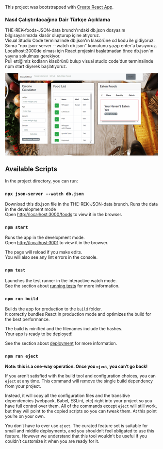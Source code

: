 This project was bootstrapped with [Create React App](https://github.com/facebook/create-react-app).

### Nasıl Çalıştırılacağına Dair Türkçe Açıklama
THE-REK-foods-JSON-data brunch'ındaki db.json dosyasını bilgisayarımızda klasör oluşturup içine atıyoruz.<br/>
Visual Studio Code terminalinde db.json'ın klasörüne cd kodu ile gidiyoruz. Sonra "npx json-server --watch db.json" komutunu yazıp enter'a basıyoruz.<br/>
Localhost:3000de olması için React projesini başlatmadan önce db.json'ın yayına sokulması gerekiyor.<br/>
Pull ettiğimiz kodların klasörünü bulup visual studio code'dun terminalinde npm start diyerek başlatıyoruz.

![](KaloriMax.gif)

## Available Scripts

In the project directory, you can run:

### `npx json-server --watch db.json`

Download this db.json file in the THE-REK-JSON-data brunch.
Runs the data in the development mode<br/>
Open [http://localhost:3000/foods](http://localhost:3000/foods) to view it in the browser.

### `npm start`

Runs the app in the development mode.<br />
Open [http://localhost:3001](http://localhost:3001) to view it in the browser.

The page will reload if you make edits.<br />
You will also see any lint errors in the console.

### `npm test`

Launches the test runner in the interactive watch mode.<br />
See the section about [running tests](https://facebook.github.io/create-react-app/docs/running-tests) for more information.

### `npm run build`

Builds the app for production to the `build` folder.<br />
It correctly bundles React in production mode and optimizes the build for the best performance.

The build is minified and the filenames include the hashes.<br />
Your app is ready to be deployed!

See the section about [deployment](https://facebook.github.io/create-react-app/docs/deployment) for more information.

### `npm run eject`

**Note: this is a one-way operation. Once you `eject`, you can’t go back!**

If you aren’t satisfied with the build tool and configuration choices, you can `eject` at any time. This command will remove the single build dependency from your project.

Instead, it will copy all the configuration files and the transitive dependencies (webpack, Babel, ESLint, etc) right into your project so you have full control over them. All of the commands except `eject` will still work, but they will point to the copied scripts so you can tweak them. At this point you’re on your own.

You don’t have to ever use `eject`. The curated feature set is suitable for small and middle deployments, and you shouldn’t feel obligated to use this feature. However we understand that this tool wouldn’t be useful if you couldn’t customize it when you are ready for it.


